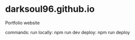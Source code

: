 # darksoul96.github.io
Portfolio website


commands:
    run locally: npm run dev
    deploy: npm run deploy